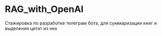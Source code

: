 # RAG_with_OpenAI
Стажировка по разработке телеграм бота, для суммаризации книг и выделения цитат из них
